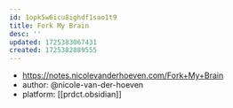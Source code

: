 ```yaml
---
id: 1opk5w6icu8ighdf1sao1t9
title: Fork My Brain
desc: ''
updated: 1725383067431
created: 1725382889555
---
```


- https://notes.nicolevanderhoeven.com/Fork+My+Brain
- author: @nicole-van-der-hoeven
- platform: [[prdct.obsidian]]